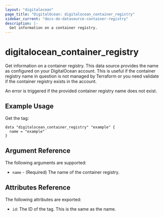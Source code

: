 ```yaml
---
layout: "digitalocean"
page_title: "DigitalOcean: digitalocean_container_registry"
sidebar_current: "docs-do-datasource-container-registry"
description: |-
  Get information on a container registry.
---
```


# digitalocean_container_registry

Get information on a container registry. This data source provides the name as 
configured on your DigitalOcean account. This is useful if the container 
registry name in question is not managed by Terraform or you need validate if 
the container registry exists in the account.

An error is triggered if the provided container registry name does not exist.

## Example Usage

Get the tag:

```hcl
data "digitalocean_container_registry" "example" {
  name = "example"
}
```

## Argument Reference

The following arguments are supported:

* `name` - (Required) The name of the container registry.

## Attributes Reference

The following attributes are exported:

* `id`: The ID of the tag. This is the same as the name.
